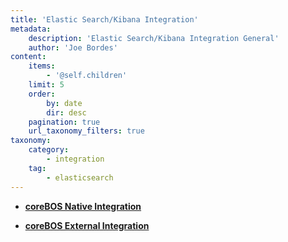 ```yaml
---
title: 'Elastic Search/Kibana Integration'
metadata:
    description: 'Elastic Search/Kibana Integration General'
    author: 'Joe Bordes'
content:
    items:
        - '@self.children'
    limit: 5
    order:
        by: date
        dir: desc
    pagination: true
    url_taxonomy_filters: true
taxonomy:
    category:
        - integration
    tag:
        - elasticsearch 
---
```


* <a href="http://localhost/coreBOSDocumentation/extensions-integrations/integration/elasticsearch/elasticsearchnative"> <strong> coreBOS Native Integration </strong> </a>

* <a href="http://localhost/coreBOSDocumentation/extensions-integrations/integration/elasticsearch/elasticsearchexternal"> <strong> coreBOS External Integration </strong> </a>



